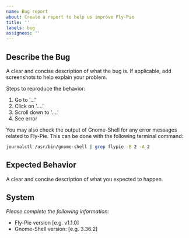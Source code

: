 ```yaml
---
name: Bug report
about: Create a report to help us improve Fly-Pie
title: ''
labels: bug
assignees: ''
---
```


## Describe the Bug
A clear and concise description of what the bug is. If applicable, add screenshots to help explain your problem.

Steps to reproduce the behavior:
1. Go to '...'
2. Click on '....'
3. Scroll down to '....'
4. See error

You may also check the output of Gnome-Shell for any error messages related to Fly-Pie. This can be done with the following terminal command:

```bash
journalctl /usr/bin/gnome-shell | grep flypie -B 2 -A 2
```

## Expected Behavior
A clear and concise description of what you expected to happen.

## System
_Please complete the following information:_
 - Fly-Pie version [e.g. v1.1.0]
 - Gnome-Shell version: [e.g. 3.36.2]
